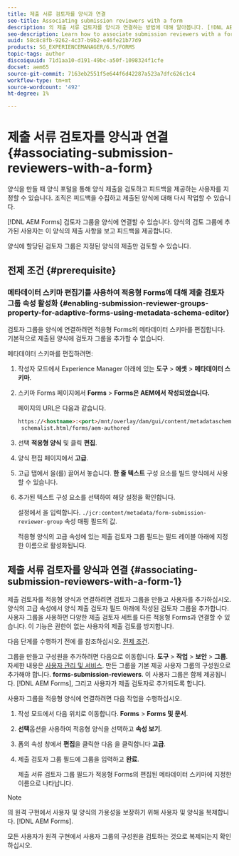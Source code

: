 ```yaml
---
title: 제출 서류 검토자를 양식과 연결
seo-title: Associating submission reviewers with a form
description: 의 제출 서류 검토자를 양식과 연결하는 방법에 대해 알아봅니다. [!DNL AEM Forms]. 관련 검토자는 Forms 포털을 통해 제출된 양식을 검토합니다.
seo-description: Learn how to associate submission reviewers with a form in [!DNL AEM Forms]. Associated reviewers review a form submitted via forms portal.
uuid: 58c8c8fb-9262-4c37-b9b2-e46fe21b77d9
products: SG_EXPERIENCEMANAGER/6.5/FORMS
topic-tags: author
discoiquuid: 71d1aa10-d191-49bc-a50f-1098324f1cfe
docset: aem65
source-git-commit: 7163eb2551f5e644f6d42287a523a7dfc626c1c4
workflow-type: tm+mt
source-wordcount: '492'
ht-degree: 1%

---
```



# 제출 서류 검토자를 양식과 연결 {#associating-submission-reviewers-with-a-form}

양식을 만들 때 양식 포털을 통해 양식 제출을 검토하고 피드백을 제공하는 사용자를 지정할 수 있습니다. 조직은 피드백을 수집하고 제출된 양식에 대해 다시 작업할 수 있습니다.

[!DNL AEM Forms] 검토자 그룹을 양식에 연결할 수 있습니다. 양식의 검토 그룹에 추가된 사용자는 이 양식의 제출 사항을 보고 피드백을 제공합니다.

양식에 할당된 검토자 그룹은 지정된 양식의 제출만 검토할 수 있습니다.

## 전제 조건 {#prerequisite}

### 메타데이터 스키마 편집기를 사용하여 적응형 Forms에 대해 제출 검토자 그룹 속성 활성화 {#enabling-submission-reviewer-groups-property-for-adaptive-forms-using-metadata-schema-editor}

검토자 그룹을 양식에 연결하려면 적응형 Forms의 메타데이터 스키마를 편집합니다. 기본적으로 제출된 양식에 검토자 그룹을 추가할 수 없습니다.

메타데이터 스키마를 편집하려면:

1. 작성자 모드에서 Experience Manager 아래에 있는 **도구** > **에셋** > **메타데이터 스키마**.
1. 스키마 Forms 페이지에서 **Forms** > **Forms은 AEM에서 작성되었습니다.**

   페이지의 URL은 다음과 같습니다.

   ```html
   https://<hostname>:<port>/mnt/overlay/dam/gui/content/metadataschemaeditor/
    schemalist.html/forms/aem-authored
   ```

1. 선택 **적응형 양식** 및 클릭 **편집**.
1. 양식 편집 페이지에서 **고급**.
1. 고급 탭에서 을(를) 끌어서 놓습니다. **한 줄 텍스트** 구성 요소를 빌드 양식에서 사용할 수 있습니다.
1. 추가된 텍스트 구성 요소를 선택하여 해당 설정을 확인합니다.

   설정에서 을 입력합니다. `./jcr:content/metadata/form-submission-reviewer-group` 속성 매핑 필드의 값.

   적응형 양식의 고급 속성에 있는 제출 검토자 그룹 필드는 필드 레이블 아래에 지정한 이름으로 활성화됩니다.

## 제출 서류 검토자를 양식과 연결 {#associating-submission-reviewers-with-a-form-1}

제출 검토자를 적응형 양식과 연결하려면 검토자 그룹을 만들고 사용자를 추가하십시오. 양식의 고급 속성에서 양식 제출 검토자 필드 아래에 작성된 검토자 그룹을 추가합니다.
사용자 그룹을 사용하면 다양한 제출 검토자 세트를 다른 적응형 Forms과 연결할 수 있습니다. 이 기능은 권한이 없는 사용자의 제출 검토를 방지합니다.

다음 단계를 수행하기 전에 를 참조하십시오. [전제 조건](adding-reviewers-form.md#prerequisite).

그룹을 만들고 구성원을 추가하려면 다음으로 이동합니다. **도구** > **작업** > **보안** > **그룹**.
자세한 내용은 [사용자 관리 및 서비스](https://experienceleague.adobe.com/docs/experience-manager-65/administering/security/security.html).
만든 그룹을 기본 제공 사용자 그룹의 구성원으로 추가해야 합니다. **forms-submission-reviewers**. 이 사용자 그룹은 함께 제공됩니다. [!DNL AEM Forms], 그리고 사용자가 제출 검토자로 추가되도록 합니다.

사용자 그룹을 적응형 양식에 연결하려면 다음 작업을 수행하십시오.

1. 작성 모드에서 다음 위치로 이동합니다. **Forms** > **Forms 및 문서**.
1. **선택**옵션을 사용하여 적응형 양식을 선택하고 **속성 보기**.
1. 폼의 속성 창에서 **편집**&#x200B;을 클릭한 다음 을 클릭합니다 **고급**.
1. 제출 검토자 그룹 필드에 그룹을 입력하고 **완료**.

   제출 서류 검토자 그룹 필드가 적응형 Forms의 편집된 메타데이터 스키마에 지정한 이름으로 나타납니다.

>[!NOTE]
>
>의 원격 구현에서 사용자 및 양식의 가용성을 보장하기 위해 사용자 및 양식을 복제합니다. [!DNL AEM Forms].
>
>모든 사용자가 원격 구현에서 사용자 그룹의 구성원을 검토하는 것으로 복제되는지 확인하십시오.

